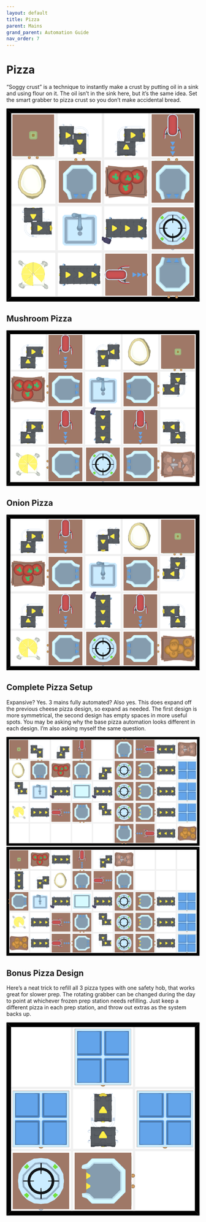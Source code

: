 ```yaml
---
layout: default
title: Pizza
parent: Mains
grand_parent: Automation Guide
nav_order: 7
---
```


# Pizza

“Soggy crust” is a technique to instantly make a crust by putting oil in a sink and using flour on it. The oil isn’t in the sink here, but it’s the same idea. Set the smart grabber to pizza crust so you don’t make accidental bread.

![pizza.png](</assets/images/guide/mains/pizza/pizza.png>)


## Mushroom Pizza

![pizza_mushroom.png](</assets/images/guide/mains/pizza/pizza_mushroom.png>)


## Onion Pizza

![pizza_onion.png](</assets/images/guide/mains/pizza/pizza_onion.png>)

## Complete Pizza Setup

Expansive? Yes. 3 mains fully automated? Also yes. This does expand off the previous cheese pizza design, so expand as needed.
The first design is more symmetrical, the second design has empty spaces in more useful spots. You may be asking why the base pizza automation looks different in each design. I’m also asking myself the same question.

![pizza_triple.png](</assets/images/guide/mains/pizza/pizza_triple.png>)
![pizza_triple_2.png](</assets/images/guide/mains/pizza/pizza_triple_2.png>)

## Bonus Pizza Design

Here’s a neat trick to refill all 3 pizza types with one safety hob, that works great for slower prep. The rotating grabber can be changed during the day to point at whichever frozen prep station needs refilling. Just keep a different pizza in each prep station, and throw out extras as the system backs up.

![pizza_grabber.png](</assets/images/guide/mains/pizza/pizza_grabber.png>)